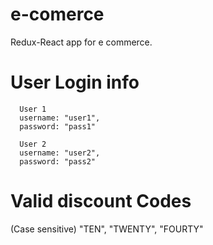 # e-comerce
Redux-React app for e commerce.


# User Login info

      User 1
      username: "user1",
      password: "pass1"
    
      User 2
      username: "user2",
      password: "pass2"
    
 
  
# Valid discount Codes
  (Case sensitive)
  "TEN",
  "TWENTY",
  "FOURTY"
